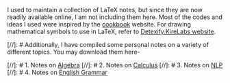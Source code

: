 I used to maintain a collection of LaTeX notes, but since they are now readily available online, I am not including them here. Most of the codes and ideas I used were inspired by the [cookbook](https://latex-cookbook.net/) website. For drawing mathematical symbols to use in LaTeX, refer to [Detexify.KireLabs website](https://detexify.kirelabs.org/classify.html). 


[//]: # Additionally, I have compiled some personal notes on a variety of different topics. You may download them here-

[//]: # 1. Notes on [Algebra](\assets\pdf\notes_algebra.pdf)
[//]: # 2. Notes on [Calculus](\assets\pdf\notes_calculus.pdf)
[//]: # 3. Notes on [NLP](\assets\pdf\notes_nlp.pdf)
[//]: # 4. Notes on [English Grammar](\assets\pdf\notes_enggrammar.pdf)